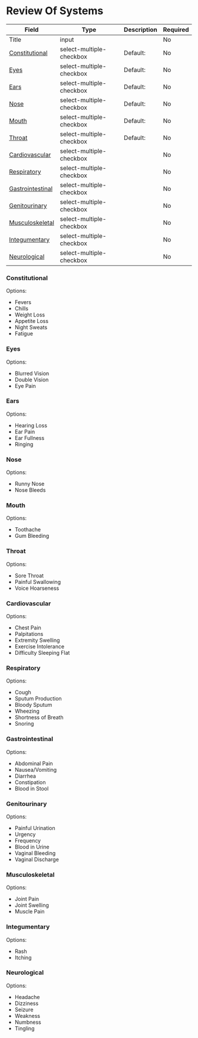 # Review Of Systems

| Field | Type | Description | Required |
| --- | --- | --- | --- |
| Title | input |  | No |
| [Constitutional](#constitutional) | select-multiple-checkbox | Default:  | No |
| [Eyes](#eyes) | select-multiple-checkbox | Default:  | No |
| [Ears](#ears) | select-multiple-checkbox | Default:  | No |
| [Nose](#nose) | select-multiple-checkbox | Default:  | No |
| [Mouth](#mouth) | select-multiple-checkbox | Default:  | No |
| [Throat](#throat) | select-multiple-checkbox | Default:  | No |
| [Cardiovascular](#cardiovascular) | select-multiple-checkbox |  | No |
| [Respiratory](#respiratory) | select-multiple-checkbox |  | No |
| [Gastrointestinal](#gastrointestinal) | select-multiple-checkbox |  | No |
| [Genitourinary](#genitourinary) | select-multiple-checkbox |  | No |
| [Musculoskeletal](#musculoskeletal) | select-multiple-checkbox |  | No |
| [Integumentary](#integumentary) | select-multiple-checkbox |  | No |
| [Neurological](#neurological) | select-multiple-checkbox |  | No |

### Constitutional

Options:

- Fevers
- Chills
- Weight Loss
- Appetite Loss
- Night Sweats
- Fatigue

### Eyes

Options:

- Blurred Vision
- Double Vision
- Eye Pain

### Ears

Options:

- Hearing Loss
- Ear Pain
- Ear Fullness
- Ringing

### Nose

Options:

- Runny Nose
- Nose Bleeds

### Mouth

Options:

- Toothache
- Gum Bleeding

### Throat

Options:

- Sore Throat
- Painful Swallowing
- Voice Hoarseness

### Cardiovascular

Options:

- Chest Pain
- Palpitations
- Extremity Swelling
- Exercise Intolerance
- Difficulty Sleeping Flat

### Respiratory

Options:

- Cough
- Sputum Production
- Bloody Sputum
- Wheezing
- Shortness of Breath
- Snoring

### Gastrointestinal

Options:

- Abdominal Pain
- Nausea/Vomiting
- Diarrhea
- Constipation
- Blood in Stool

### Genitourinary

Options:

- Painful Urination
- Urgency
- Frequency
- Blood in Urine
- Vaginal Bleeding
- Vaginal Discharge

### Musculoskeletal

Options:

- Joint Pain
- Joint Swelling
- Muscle Pain

### Integumentary

Options:

- Rash
- Itching

### Neurological

Options:

- Headache
- Dizziness
- Seizure
- Weakness
- Numbness
- Tingling

